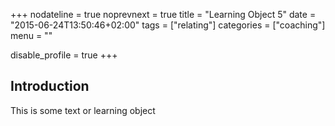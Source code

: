 +++
nodateline = true
noprevnext = true
title = "Learning Object 5"
date = "2015-06-24T13:50:46+02:00"
tags = ["relating"]
categories = ["coaching"]
menu = ""

disable_profile = true
+++

## Introduction

This is some text or learning object
